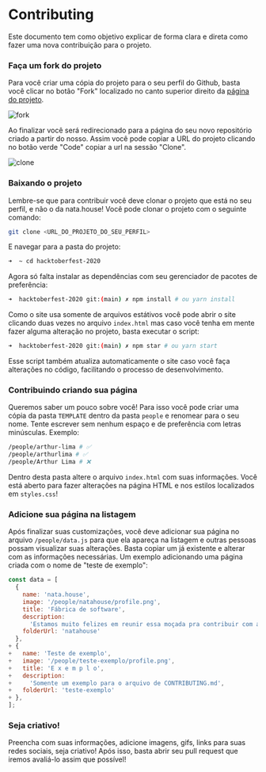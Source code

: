 # Contributing

Este documento tem como objetivo explicar de forma clara e direta como fazer uma nova contribuição para o projeto.

### Faça um fork do projeto

Para você criar uma cópia do projeto para o seu perfil do Github, basta você clicar no botão "Fork" localizado no canto superior direito da [página do projeto](https://github.com/natahouse/hacktoberfest-2020).

![fork](https://raw.githubusercontent.com/natahouse/hacktoberfest-2020/main/assets/images/fork.png)

Ao finalizar você será redirecionado para a página do seu novo repositório criado a partir do nosso. Assim você pode copiar a URL do projeto clicando no botão verde "Code" copiar a url na sessão "Clone".

![clone](https://raw.githubusercontent.com/natahouse/hacktoberfest-2020/main/assets/images/clone.png)


### Baixando o projeto

Lembre-se que para contribuir você deve clonar o projeto que está no seu perfil, e não o da nata.house! Você pode clonar o projeto com o seguinte comando:

```sh
git clone <URL_DO_PROJETO_DO_SEU_PERFIL>
```

E navegar para a pasta do projeto:

```sh
➜  ~ cd hacktoberfest-2020
```

Agora só falta instalar as dependências com seu gerenciador de pacotes de preferência:

```sh
➜  hacktoberfest-2020 git:(main) ✗ npm install # ou yarn install
```

Como o site usa somente de arquivos estátivos você pode abrir o site clicando duas vezes no arquivo `index.html` mas caso você tenha em mente fazer alguma alteração no projeto, basta executar o script:

```sh
➜  hacktoberfest-2020 git:(main) ✗ npm star # ou yarn start
```

Esse script também atualiza automaticamente o site caso você faça alterações no código, facilitando o processo de desenvolvimento.

### Contribuindo criando sua página

Queremos saber um pouco sobre você! Para isso você pode criar uma cópia da pasta `TEMPLATE` dentro da pasta `people` e renomear para o seu nome. Tente escrever sem nenhum espaço e de preferência com letras minúsculas. Exemplo:

```sh
/people/arthur-lima # ✅
/people/arthurlima # ✅
/people/Arthur Lima # ❌
```

Dentro desta pasta altere o arquivo `index.html` com suas informações. Você está aberto para fazer alterações na página HTML e nos estilos localizados em `styles.css`!

### Adicione sua página na listagem

Após finalizar suas customizações, você deve adicionar sua página no arquivo `/people/data.js` para que ela apareça na listagem e outras pessoas possam visualizar suas alterações.
Basta copiar um já existente e alterar com as informações necessárias. Um exemplo adicionando uma página criada com o nome de "teste de exemplo":

```js
const data = [
  {
    name: 'nata.house',
    image: '/people/natahouse/profile.png',
    title: 'Fábrica de software',
    description:
      'Estamos muito felizes em reunir essa moçada pra contribuir com a comunidade open-source o/.',
    folderUrl: 'natahouse'
  },
+ {
+   name: 'Teste de exemplo',
+   image: '/people/teste-exemplo/profile.png',
+   title: 'E x e m p l o',
+   description:
+     'Somente um exemplo para o arquivo de CONTRIBUTING.md',
+   folderUrl: 'teste-exemplo'
+ },
];
```

### Seja criativo!

Preencha com suas informações, adicione imagens, gifs, links para suas redes sociais, seja criativo!
Após isso, basta abrir seu pull request que iremos avaliá-lo assim que possível!

